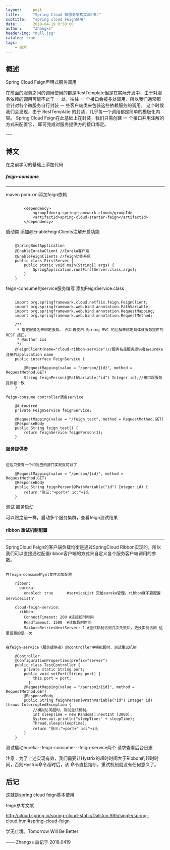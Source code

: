 ```yaml
---
layout:     post
title:      "Spring Cloud 微服务架构实战(五)"
subtitle:   "spring cloud Feign使用"
date:       2018-04-19 9:50:00
author:     "Zhangxs"
header-img: "null.jpg"
catalog: true
tags:
    - 技术
---
```




## 概述
Spring Cloud  Feign声明式服务调用

在前面的服务之间的调用使用的都是RestTemplate但是在实际开发中，由于对服务依赖的调用可能不止于 一 处，往往 一 个接口会被多处调用，所以我们通常都会针对各个微服务自行封装 一 些客户端类来包装这些依赖服务的调用。 这个时候我们会发现，由于 RestTemplate 的封装，几乎每一个调用都是简单的模板化内容。 Spring Cloud Feign在此基础上在封装，我们只需创建 一 个接口并用注解的方式来配置它， 即可完成对服务提供方的接口绑定。



<p id = "build"></p>
---

## 博文

在之前学习的基础上添加代码

##### feign-consume
--- 

maven pom.xml添加feign依赖

```

		<dependency>
			<groupId>org.springframework.cloud</groupId>
			<artifactId>spring-cloud-starter-feign</artifactId>
		</dependency>

```

启动类 添加@EnableFeignClients注解开启功能

```

	@SpringBootApplication
	@EnableEurekaClient //Eureka客户端
	@EnableFeignClients //feign功能开启
	public class FirstServer {
		public static void main(String[] args) {
			SpringApplication.run(FirstServer.class,args);
		}
	}

```

feign-consume的service服务编写  添加FeignService.class

```

	import org.springframework.cloud.netflix.feign.FeignClient;
	import org.springframework.web.bind.annotation.PathVariable;
	import org.springframework.web.bind.annotation.RequestMapping;
	import org.springframework.web.bind.annotation.RequestMethod;
	
	/**
	 * 指定服务名来绑定服务， 然后再使用 Spring MVC 的注解来绑定具体该服务提供的 REST 接口。
	 * @author zxs
	 */
	@FeignClient(name="cloud-ribbon-service")//服务名是服务提供者在eureka注册的application name
	public interface FeignService {
		
		@RequestMapping(value = "/person/{id}", method = RequestMethod.GET)
		String feignPerson(@PathVariable("id") Integer id);//接口跟服务提供者一致
	}

feign-consume controller调用service

	@Autowired
	private FeignService feignService; 
	
	@RequestMapping(value = "/feign_test", method = RequestMethod.GET)
	@ResponseBody
	public String feign_test() {
		return feignService.feignPerson(1);
	}

```

#### 服务提供者


```

这边只要有一个相对应的接口实现就可以了

	@RequestMapping(value = "/person/{id}", method = RequestMethod.GET)
	@ResponseBody
	public String feignPerson(@PathVariable("id") Integer id) {
		return "张三:"+port+" id:"+id;
	}

```

测试 服务启动

可以跟之前一样，启动多个服务集群，查看feign测试结果

#### ribbon 重试机制配置
---

SpringCloud Feign的客户端负载均衡是通过SpringCloud Ribbon实现的，所以我们可以直接通过配置ribbon客户端的方式来自定义各个服务客户端调用的参数。

```

在feign-consume的yml文件添加配置

	ribbon:
	  eureka:
	    enabled: true      #serviceList 交给eureka管理。ribbon就不要配置ServiceList了
	    
	cloud-feign-service:
	  ribbon:
	    ConnectTimeout: 200 #连接超时时间
	    ReadTimeout: 1500  #读取超时时间
	    MaxAutoRetriesNextServer: 1 #重试机制访问几次失败后，更换实例访问 这里设置的是一次


在feign-service（服务提供者）的controller中模拟超时，测试重试机制

	@Controller
	@ConfigurationProperties(prefix="server")
	public class TestController {
		private static String port;
		public void setPort(String port) { 
		    this.port = port; 
		  } 
		@RequestMapping(value = "/person2/{id}", method = RequestMethod.GET)
		@ResponseBody
		public String feignPerson(@PathVariable("id") Integer id) throws InterruptedException {
			//模拟访问超时，测试重试机制。
			int sleepTime = new Random().nextInt (3000);
			System.out.println("sleepTime:" + sleepTime);
			Thread.sleep(sleepTime);
			return "张三:"+port+" id:"+id;
		}
	}

```

测试启动eureka--feign-consume---feign-service两个
请求查看后台日志

注意：为了上述实现有效，我们需要让Hystrix的超时时间大于Ribbon的超时时间，否则Hystrix命令超时后，该
命令直接熔断，重试机制就没有任何意义了。



## 后记
这就是spring cloud feign基本使用


feign参考文献

http://cloud.spring.io/spring-cloud-static/Dalston.SR5/single/spring-cloud.html#spring-cloud-feign



学无止境。Tomorrow Will Be Better

—— Zhangxs 后记于 2018.0419
